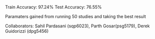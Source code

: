 Train Accuracy: 97.24%
Test Accuracy: 76.55%

Paramaters gained from running 50 studies and taking the best result

Collaborators: Sahil Pardasani (sqp6023), Parth Gosar(psg5179), Derek Guidorizzi (dpg5456)
